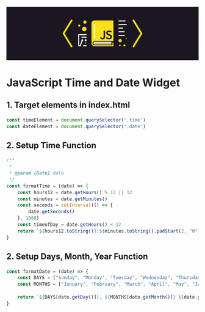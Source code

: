 ![Javascfript Date Time Widget](./images/JavaScript-Banner.jpg)

# JavaScript Time and Date Widget

## 1. Target elements in index.html
```JavaScript
const timeElement = document.querySelector('.time')
const dateElement = document.querySelector('.date')
```

## 2. Setup Time Function
```JavaScript
/**
 * 
 * @param {Date} date 
 */
const formatTime = (date) => {
    const hours12 = date.getHours() % 12 || 12
    const minutes = date.getMinutes()
    const seconds = setInterval(() => {
        date.getSeconds()
    }, 1000)
    const timeofDay = date.getHours() < 12
    return `${hours12.toString()}:${minutes.toString().padStart(2, "0")}:${seconds} ${timeofDay ? "AN" : "PM"}`
}
```
## 2. Setup Days, Month, Year Function
```JavaScript
const formatDate = (date) => {
    const DAYS = ["Sunday", "Monday", "Tuesday", "Wednesday", "Thursday", "Friday", "Saturday"]
    const MONTHS = ["January", "February", "March", "April", "May", "June", "July", "August", "September", "October", "November", "December"]

    return `${DAYS[date.getDay()]}, ${MONTHS[date.getMonth()]} ${date.getDate()} ${date.getFullYear()}`
}
```